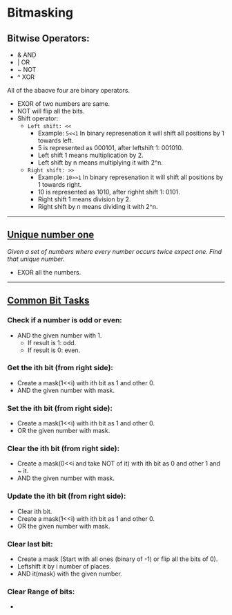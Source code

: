# Bitmasking

## Bitwise Operators:
 * & AND
 * | OR
 * ~ NOT 
 * ^ XOR
 
All of the abaove four are binary operators.
 
 * EXOR of two numbers are same.
 * NOT will flip all the bits.
 * Shift operator: 
    * `Left shift: <<`
       * Example: ` 5<<1 ` In binary represenation it will shift all positions by 1 towards left. 
       * 5 is represented as 000101, after leftshift 1: 001010.
       * Left shift 1 means multiplication by 2.
       * Left shift by n means multiplying it with 2^n.
    * `Right shift: >>`
       * Example: ` 10>>1 ` In binary represenation it will shift all positions by 1 towards right. 
       * 10 is represented as 1010, after righht shift 1: 0101.
       * Right shift 1 means division by 2.
       * Right shift by n means dividing it with 2^n.

<hr/>

## <a href="https://github.com/sanya2508/Bitmasking/blob/master/Unique%20number-I.cpp">Unique number one </a>
*Given a set of numbers where every number occurs twice expect one. Find that unique number.*
  * EXOR all the numbers.

<hr/>

## <a href="https://github.com/sanya2508/Bitmasking/blob/master/Common%20bit%20tasks.cpp"> Common Bit Tasks</a>

### Check if a number is odd or even:
 * AND the  given number with 1.
   * If result is 1: odd.
   * If result is 0: even.
   
### Get the ith bit (from right side):
 * Create a mask(1<<i) with ith bit as 1 and other 0.
 * AND the given number with mask.

### Set the ith bit (from right side):
 * Create a mask(1<<i) with ith bit as 1 and other 0.
 * OR the given number with mask. 

### Clear the ith bit (from right side):
 * Create a mask(0<<i and take NOT of it) with ith bit as 0 and other 1 and ~ it.
 * AND the given number with mask. 

### Update the ith bit (from right side):
 * Clear ith bit.
 * Create a mask(1<<i) with ith bit as 1 and other 0.
 * OR the given number with mask. 

### Clear last bit:
 * Create a mask (Start with all ones (binary of -1) or flip all the bits of 0).
 * Leftshift it by i number of places.
 * AND it(mask) with the given number.

### Clear Range of bits:
 * 
